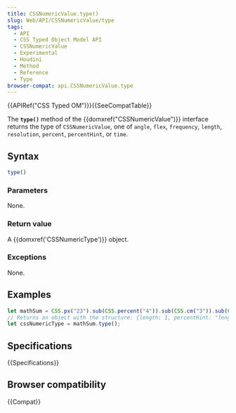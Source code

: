 ```yaml
---
title: CSSNumericValue.type()
slug: Web/API/CSSNumericValue/type
tags:
  - API
  - CSS Typed Object Model API
  - CSSNumericValue
  - Experimental
  - Houdini
  - Method
  - Reference
  - Type
browser-compat: api.CSSNumericValue.type
---
```

{{APIRef("CSS Typed OM")}}{{SeeCompatTable}}

The **`type()`** method of the
{{domxref("CSSNumericValue")}} interface returns the type of
`CSSNumericValue`, one of `angle`, `flex`,
`frequency`, `length`, `resolution`,
`percent`, `percentHint`, or `time`.

## Syntax

```js
type()
```

### Parameters

None.

### Return value

A {{domxref('CSSNumericType')}} object.

### Exceptions

None.

## Examples

```js
let mathSum = CSS.px("23").sub(CSS.percent("4")).sub(CSS.cm("3")).sub(CSS.in("9"));
// Returns an object with the structure: {length: 1, percentHint: "length"}
let cssNumericType = mathSum.type();
```

## Specifications

{{Specifications}}

## Browser compatibility

{{Compat}}
